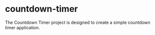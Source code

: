 # countdown-timer
The Countdown Timer project is designed to create a simple countdown timer application.
